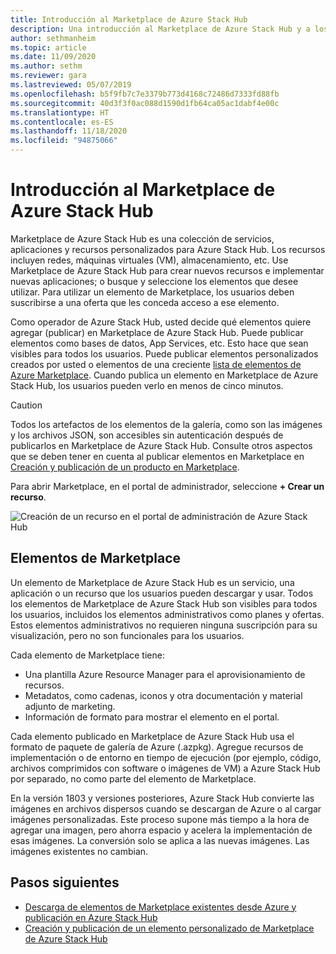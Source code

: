 ```yaml
---
title: Introducción al Marketplace de Azure Stack Hub
description: Una introducción al Marketplace de Azure Stack Hub y a los elementos de Marketplace.
author: sethmanheim
ms.topic: article
ms.date: 11/09/2020
ms.author: sethm
ms.reviewer: gara
ms.lastreviewed: 05/07/2019
ms.openlocfilehash: b5f9fb7c7e3379b773d4168c72486d7333fd88fb
ms.sourcegitcommit: 40d3f3f0ac088d1590d1fb64ca05ac1dabf4e00c
ms.translationtype: HT
ms.contentlocale: es-ES
ms.lasthandoff: 11/18/2020
ms.locfileid: "94875066"
---
```

# <a name="azure-stack-hub-marketplace-overview"></a>Introducción al Marketplace de Azure Stack Hub

Marketplace de Azure Stack Hub es una colección de servicios, aplicaciones y recursos personalizados para Azure Stack Hub. Los recursos incluyen redes, máquinas virtuales (VM), almacenamiento, etc. Use Marketplace de Azure Stack Hub para crear nuevos recursos e implementar nuevas aplicaciones; o busque y seleccione los elementos que desee utilizar. Para utilizar un elemento de Marketplace, los usuarios deben suscribirse a una oferta que les conceda acceso a ese elemento.

Como operador de Azure Stack Hub, usted decide qué elementos quiere agregar (publicar) en Marketplace de Azure Stack Hub. Puede publicar elementos como bases de datos, App Services, etc. Esto hace que sean visibles para todos los usuarios. Puede publicar elementos personalizados creados por usted o elementos de una creciente [lista de elementos de Azure Marketplace](azure-stack-marketplace-azure-items.md). Cuando publica un elemento en Marketplace de Azure Stack Hub, los usuarios pueden verlo en menos de cinco minutos.

> [!CAUTION]  
> Todos los artefactos de los elementos de la galería, como son las imágenes y los archivos JSON, son accesibles sin autenticación después de publicarlos en Marketplace de Azure Stack Hub. Consulte otros aspectos que se deben tener en cuenta al publicar elementos en Marketplace en [Creación y publicación de un producto en Marketplace](azure-stack-create-and-publish-marketplace-item.md).

Para abrir Marketplace, en el portal de administrador, seleccione **+ Crear un recurso**.

![Creación de un recurso en el portal de administración de Azure Stack Hub](media/azure-stack-marketplace/marketplace1.png)

## <a name="marketplace-items"></a>Elementos de Marketplace

Un elemento de Marketplace de Azure Stack Hub es un servicio, una aplicación o un recurso que los usuarios pueden descargar y usar. Todos los elementos de Marketplace de Azure Stack Hub son visibles para todos los usuarios, incluidos los elementos administrativos como planes y ofertas. Estos elementos administrativos no requieren ninguna suscripción para su visualización, pero no son funcionales para los usuarios.

Cada elemento de Marketplace tiene:

* Una plantilla Azure Resource Manager para el aprovisionamiento de recursos.
* Metadatos, como cadenas, iconos y otra documentación y material adjunto de marketing.
* Información de formato para mostrar el elemento en el portal.

Cada elemento publicado en Marketplace de Azure Stack Hub usa el formato de paquete de galería de Azure (.azpkg). Agregue recursos de implementación o de entorno en tiempo de ejecución (por ejemplo, código, archivos comprimidos con software o imágenes de VM) a Azure Stack Hub por separado, no como parte del elemento de Marketplace.

En la versión 1803 y versiones posteriores, Azure Stack Hub convierte las imágenes en archivos dispersos cuando se descargan de Azure o al cargar imágenes personalizadas. Este proceso supone más tiempo a la hora de agregar una imagen, pero ahorra espacio y acelera la implementación de esas imágenes. La conversión solo se aplica a las nuevas imágenes. Las imágenes existentes no cambian.

## <a name="next-steps"></a>Pasos siguientes

* [Descarga de elementos de Marketplace existentes desde Azure y publicación en Azure Stack Hub](azure-stack-download-azure-marketplace-item.md)  
* [Creación y publicación de un elemento personalizado de Marketplace de Azure Stack Hub](azure-stack-create-and-publish-marketplace-item.md)
